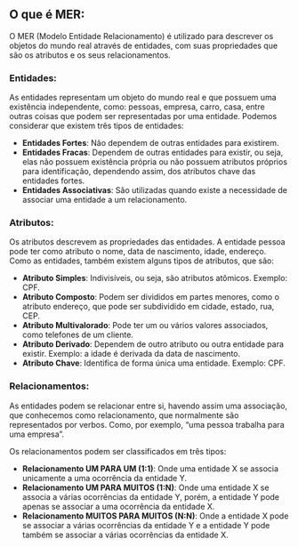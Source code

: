 ## O que é MER:
O MER (Modelo Entidade Relacionamento) é utilizado para descrever os objetos do mundo real através de entidades, com suas propriedades que são os atributos e os seus relacionamentos.

### Entidades:
As entidades representam um objeto do mundo real e que possuem uma existência independente, como: pessoas, empresa, carro, casa, entre outras coisas que podem ser representadas por uma entidade. Podemos considerar que existem três tipos de entidades:

- **Entidades Fortes**: Não dependem de outras entidades para existirem.
- **Entidades Fracas**: Dependem de outras entidades para existir, ou seja, elas não possuem existência própria ou não possuem atributos próprios para identificação, dependendo assim, dos atributos chave das entidades fortes.
- **Entidades Associativas**: São utilizadas quando existe a necessidade de associar uma entidade a um relacionamento.

### Atributos:
Os atributos descrevem as propriedades das entidades. A entidade pessoa pode ter como atributo o nome, data de nascimento, idade, endereço. Como as entidades, também existem alguns tipos de atributos, que são:

- **Atributo Simples**: Indivisíveis, ou seja, são atributos atômicos. Exemplo: CPF.
- **Atributo Composto**: Podem ser divididos em partes menores, como o atributo endereço, que pode ser subdividido em cidade, estado, rua, CEP.
- **Atributo Multivalorado**: Pode ter um ou vários valores associados, como telefones de um cliente.
- **Atributo Derivado**: Dependem de outro atributo ou outra entidade para existir. Exemplo: a idade é derivada da data de nascimento.
- **Atributo Chave**: Identifica de forma única uma entidade. Exemplo: CPF.

### Relacionamentos:
As entidades podem se relacionar entre si, havendo assim uma associação, que conhecemos como relacionamento, que normalmente são representados por verbos. Como, por exemplo, “uma pessoa trabalha para uma empresa”.

Os relacionamentos podem ser classificados em três tipos:

- **Relacionamento UM PARA UM (1:1)**: Onde uma entidade X se associa unicamente a uma ocorrência da entidade Y.
- **Relacionamento UM PARA MUITOS (1:N)**: Onde uma entidade X se associa a várias ocorrências da entidade Y, porém, a entidade Y pode apenas se associar a uma ocorrência da entidade X.
- **Relacionamento MUITOS PARA MUITOS (N:N)**: Onde a entidade X pode se associar a várias ocorrências da entidade Y e a entidade Y pode também se associar a várias ocorrências da entidade X.
